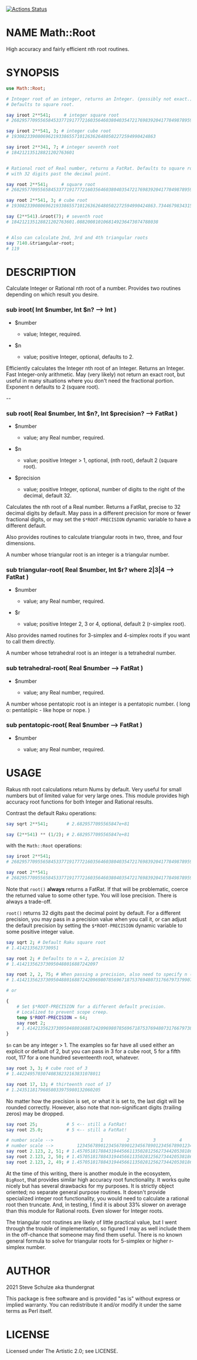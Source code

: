 [![Actions Status](https://github.com/thundergnat/Math-Root/actions/workflows/test.yml/badge.svg)](https://github.com/thundergnat/Math-Root/actions)

NAME Math::Root
===============

High accuracy and fairly efficient nth root routines.

SYNOPSIS
========

```raku
use Math::Root;

# Integer root of an integer, returns an Integer. (possibly not exact.)
# Defaults to square root.

say iroot 2**541;     # integer square root
# 2682957709556584533771917772160356460380403547217698392041778498789597340712478078

say iroot 2**541, 3; # integer cube root
# 1930823390806962193386557101263626480502272594990424863

say iroot 2**341, 7; # integer seventh root
# 184212135128821202763601


# Rational root of Real number, returns a FatRat. Defaults to square root
# with 32 digits past the decimal point.

say root 2**541;     # square root
# 2682957709556584533771917772160356460380403547217698392041778498789597340712478078.25589164260725933347013112601008

say root 2**541, 3; # cube root
# 1930823390806962193386557101263626480502272594990424863.73446798343158184700655776636161

say (2**541).&root(7); # seventh root
# 184212135128821202763601.0882008101068149236473074788038


# Also can calculate 2nd, 3rd and 4th triangular roots
say 7140.&triangular-root;
# 119
```

DESCRIPTION
===========

Calculate Integer or Rational nth root of a number. Provides two routines depending on which result you desire.

### sub iroot( Int $number, Int $n? --> Int )

  * $number

    * value; Integer, required.

  * $n

    * value; positive Integer, optional, defaults to 2.

Efficiently calculates the Integer nth root of an Integer. Returns an Integer. Fast Integer-only arithmetic. May (very likely) not return an exact root, but useful in many situations where you don't need the fractional portion. Exponent n defaults to 2 (square root).

--

### sub root( Real $number, Int $n?, Int $precision? --> FatRat )

  * $number

    * value; any Real number, required.

  * $n

    * value; positive Integer > 1, optional, (nth root), default 2 (square root).

  * $precision

    * value; positive Integer, optional, number of digits to the right of the decimal, default 32.

Calculates the nth root of a Real number. Returns a FatRat, precise to 32 decimal digits by default. May pass in a different precision for more or fewer fractional digits, or may set the `$*ROOT-PRECISION` dynamic variable to have a different default.

Also provides routines to calculate triangular roots in two, three, and four dimensions.

A number whose triangular root is an integer is a triangular number.

### sub triangular-root( Real $number, Int $r? where 2|3|4 --> FatRat )

  * $number

    * value; any Real number, required.

  * $r

    * value; positive Integer 2, 3 or 4, optional, default 2 (r-simplex root).

Also provides named routines for 3-simplex and 4-simplex roots if you want to call them directly.

A number whose tetrahedral root is an integer is a tetrahedral number.

### sub tetrahedral-root( Real $number --> FatRat )

  * $number

    * value; any Real number, required.

A number whose pentatopic root is an integer is a pentatopic number. ( long o: pentatōpic - like hope or nope. )

### sub pentatopic-root( Real $number --> FatRat )

  * $number

    * value; any Real number, required.

USAGE
=====

Rakus nth root calculations return Nums by default. Very useful for small numbers but of limited value for very large ones. This module provides high accuracy root functions for both Integer and Rational results.

Contrast the default Raku operations:

```raku
say sqrt 2**541;       # 2.6829577095565847e+81

say (2**541) ** (1/2); # 2.6829577095565847e+81
```

with the `Math::Root` operations:

```raku
say iroot 2**541;
# 2682957709556584533771917772160356460380403547217698392041778498789597340712478078

say root 2**541;
# 2682957709556584533771917772160356460380403547217698392041778498789597340712478078.25589164260725933347013112601008
```

Note that `root()` **always** returns a FatRat. If that will be problematic, coerce the returned value to some other type. You will lose precision. There is always a trade-off.

`root()` returns 32 digits past the decimal point by default. For a different precision, you may pass in a precision value when you call it, or can adjust the default precision by setting the `$*ROOT-PRECISION` dynamic variable to some positive integer value.

```raku
say sqrt 2; # Default Raku square root
# 1.4142135623730951

say root 2; # Defaults to n = 2, precision 32
# 1.4142135623730950488016887242097

say root 2, 2, 75; # When passing a precision, also need to specify n (2)
# 1.414213562373095048801688724209698078569671875376948073176679737990732478463

# or

{
    # Set $*ROOT-PRECISION for a different default precision.
    # Localized to prevent scope creep.
    temp $*ROOT-PRECISION = 64;
    say root 2;
    # 1.414213562373095048801688724209698078569671875376948073176679738
}
```

`$n` can be any integer > 1. The examples so far have all used either an explicit or default of 2, but you can pass in 3 for a cube root, 5 for a fifth root, 117 for a one hundred seventeenth root, whatever.

```raku
say root 3, 3; # cube root of 3
# 1.44224957030740838232163831078011

say root 17, 13; # thirteenth root of 17
# 1.24351181796058033975980132060205
```

No matter how the precision is set, or what it is set to, the last digit will be rounded correctly. However, also note that non-significant digits (trailing zeros) may be dropped.

```raku
say root 25;           # 5 <-- still a FatRat!
say root 25.0;         # 5 <-- still a FatRat!

# number scale -->                  1         2         3         4         5
# number scale -->         123456789012345678901234567890123456789012345678901
say root 2.123, 2, 51; # 1.457051817884319445661135028125627344205381869400006
say root 2.123, 2, 50; # 1.45705181788431944566113502812562734420538186940001
say root 2.123, 2, 49; # 1.4570518178843194456611350281256273442053818694
```

At the time of this writing, there is another module in the ecosystem, `BigRoot`, that provides similar high accuracy root functionality. It works quite nicely but has several drawbacks for my purposes. It is strictly object oriented; no separate general purpose routines. It doesn't provide specialized integer root functionality, you would need to calculate a rational root then truncate. And, in testing, I find it is about 33% slower on average than this module for Rational roots. Even slower for Integer roots.

The triangular root routines are likely of little practical value, but I went through the trouble of implementation, so figured I may as well include them in the off-chance that someone may find them useful. There is no known general formula to solve for triangular roots for 5-simplex or higher r-simplex number.

AUTHOR
======

2021 Steve Schulze aka thundergnat

This package is free software and is provided "as is" without express or implied warranty. You can redistribute it and/or modify it under the same terms as Perl itself.

LICENSE
=======

Licensed under The Artistic 2.0; see LICENSE.

